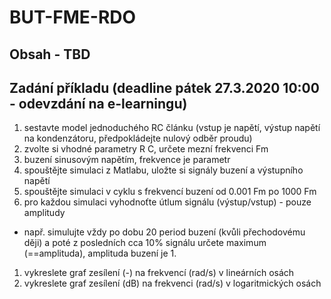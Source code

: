 ﻿# BUT-FME-RDO

## Obsah - TBD


## Zadání příkladu (deadline pátek 27.3.2020 10:00 - odevzdání na e-learningu)
1) sestavte model jednoduchého RC článku (vstup je napětí, výstup napětí na kondenzátoru, předpokládejte nulový odběr proudu)
1) zvolte si vhodné parametry R C, určete mezní frekvenci Fm
1) buzení sinusovým napětím, frekvence je parametr
1) spouštějte simulaci z Matlabu, uložte si signály buzení a výstupního napětí
1) spouštějte simulaci v cyklu s frekvencí buzení od 0.001 Fm po 1000 Fm
1) pro každou simulaci vyhodnoťte útlum signálu (výstup/vstup) - pouze amplitudy
  * např. simulujte vždy po dobu 20 period buzení (kvůli přechodovému ději) a poté z posledních cca 10% signálu určete maximum (==amplituda), amplituda buzení je 1.
1) vykreslete graf zesílení (-) na frekvencí (rad/s) v lineárních osách
1) vykreslete graf zesílení (dB) na frekvenci (rad/s) v logaritmických osách
   

